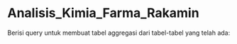 # Analisis_Kimia_Farma_Rakamin
Berisi query untuk membuat tabel aggregasi dari tabel-tabel yang telah ada:
